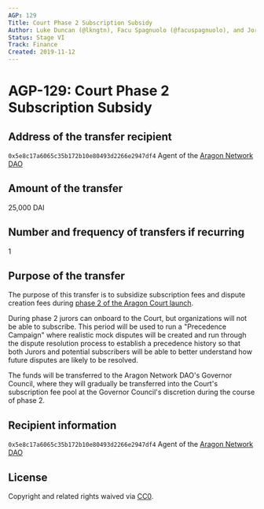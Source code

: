 ```yaml
---
AGP: 129
Title: Court Phase 2 Subscription Subsidy
Author: Luke Duncan (@lkngtn), Facu Spagnuolo (@facuspagnuolo), and Jorge Izquierdo (@izqui)
Status: Stage VI
Track: Finance
Created: 2019-11-12
---
```


# **AGP-129: Court Phase 2 Subscription Subsidy**

## **Address of the transfer recipient**

 `0x5e8c17a6065c35b172b10e80493d2266e2947df4` Agent of the [Aragon Network DAO](https://mainnet.aragon.org/#/network)

## **Amount of the transfer**

25,000 DAI

## **Number and frequency of transfers if recurring**

1

## **Purpose of the transfer**

The purpose of this transfer is to subsidize subscription fees and dispute creation fees during [phase 2 of the Aragon Court launch](https://forum.aragon.org/t/aragon-network-launch-phases-and-target-dates/1263).

During phase 2 jurors can onboard to the Court, but organizations will not be able to subscribe. This period will be used to run a "Precedence Campaign" where realistic mock disputes will be created and run through the dispute resolution process to establish a precedence history so that both Jurors and potential subscribers will be able to better understand how future disputes are likely to be resolved.

The funds will be transferred to the Aragon Network DAO's Governor Council, where they will gradually be transferred into the Court's subscription fee pool at the Governor Council's discretion during the course of phase 2.

## **Recipient information**

`0x5e8c17a6065c35b172b10e80493d2266e2947df4` Agent of the [Aragon Network DAO](https://mainnet.aragon.org/#/network)

## **License**

Copyright and related rights waived via [CC0](https://creativecommons.org/publicdomain/zero/1.0/).
